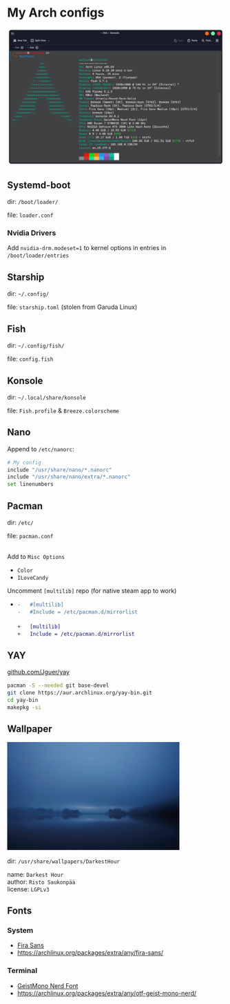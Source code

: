 # My Arch configs

![terminal screen shot](/terminal.png)


## Systemd-boot
dir: `/boot/loader/`

file: `loader.conf`

### Nvidia Drivers
Add `nvidia-drm.modeset=1` to kernel options in entries in `/boot/loader/entries`


## Starship
dir: `~/.config/`

file: `starship.toml` (stolen from Garuda Linux)


## Fish
dir: `~/.config/fish/`

file: `config.fish`


## Konsole
dir: `~/.local/share/konsole`

file: `Fish.profile` & `Breeze.colorscheme`


## Nano
Append to `/etc/nanorc`:
```sh
# My config
include "/usr/share/nano/*.nanorc"
include "/usr/share/nano/extra/*.nanorc"
set linenumbers
```


## Pacman
dir: `/etc/`

file: `pacman.conf`

\
Add to `Misc Options`
- `Color`
- `ILoveCandy`

Uncomment `[multilib]` repo (for native steam app to work)
- ```diff
  -   #[multilib]
  -   #Include = /etc/pacman.d/mirrorlist
  
  +   [multilib]
  +   Include = /etc/pacman.d/mirrorlist
  ```


## YAY
[github.com/Jguer/yay](https://github.com/Jguer/yay)
```sh
pacman -S --needed git base-devel
git clone https://aur.archlinux.org/yay-bin.git
cd yay-bin
makepkg -si
```


## Wallpaper
![wallpaper - darkest hour](/DarkestHour/contents/screenshot.jpg)

dir: `/usr/share/wallpapers/DarkestHour`

name: `Darkest Hour`\
author: `Risto Saukonpää`\
license: `LGPLv3`


## Fonts
### System
- [Fira Sans](https://fonts.google.com/specimen/Fira+Sans)
- https://archlinux.org/packages/extra/any/fira-sans/

### Terminal
- [GeistMono Nerd Font](https://www.nerdfonts.com/)
- https://archlinux.org/packages/extra/any/otf-geist-mono-nerd/
